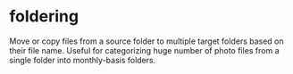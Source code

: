 # foldering
Move or copy files from a source folder to multiple target folders based on their file name.  Useful for categorizing huge number of photo files from a single folder into monthly-basis folders.
